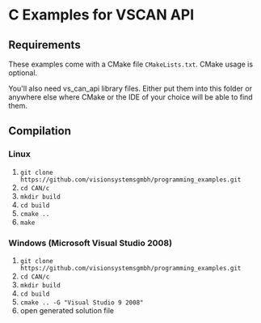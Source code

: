 C Examples for VSCAN API
========================

Requirements
------------

These examples come with a CMake file `CMakeLists.txt`. CMake usage is optional.

You'll also need vs_can_api library files. Either put them into this folder
or anywhere else where CMake or the IDE of your choice will be able to find
them.

Compilation
-----------

### Linux

1. `git clone https://github.com/visionsystemsgmbh/programming_examples.git`
2. `cd CAN/c`
3. `mkdir build`
4. `cd build`
5. `cmake ..`
6. `make`

### Windows (Microsoft Visual Studio 2008)

1.  `git clone https://github.com/visionsystemsgmbh/programming_examples.git`
2. `cd CAN/c`
3. `mkdir build`
4. `cd build`
5. `cmake .. -G "Visual Studio 9 2008"`
6. open generated solution file
